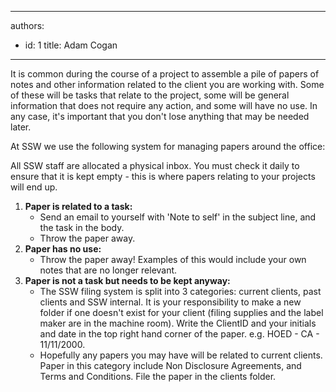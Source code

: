 

---
authors:
  - id: 1
    title: Adam Cogan
---




<span class='intro'> 
  <p>​It is common during the course of a project to assemble a pile of papers of notes and other information related to the client you are working with. Some of these will be tasks that relate to the project, some will be general information that does not require any action, and some will have no use. In any case, it's important that you don't lose anything that may be needed later. <br></p>
At SSW we use the following system for managing papers around the office&#58; 
 </span>


  <p>All SSW staff are allocated a physical inbox. You must check it daily to ensure that it is kept empty - this is where papers relating to your projects will end up.</p>
<ol>
    <li><strong>Paper is related to a task&#58;</strong>
    <ul>
        <li>Send an email to yourself with 'Note to self' in the subject line, and the task in the body.
        </li>
        <li>Throw the paper away.</li>
    </ul>
    </li>
    <li><strong>Paper has no use&#58;</strong>
    <ul>
        <li>Throw the paper away! Examples of this would include your own notes that are no longer relevant. </li>
    </ul>
    </li>
    <li><strong>Paper is not a task but needs to be kept anyway&#58;</strong><br>
    <ul>
        <li>The SSW filing system is split into 3 categories&#58; current clients, past clients and SSW internal. It is your responsibility to make a new folder if one doesn't exist for your client (filing supplies and the label maker are in the machine room). Write the ClientID and your initials and date in the top right hand corner of the paper. e.g. HOED - CA - 11/11/2000.
        </li>
        <li>Hopefully any papers you may have will be related to current clients. Paper in this category include Non Disclosure Agreements, and Terms and Conditions. File the paper in the clients folder.</li>
    </ul>
    </li>
</ol>



